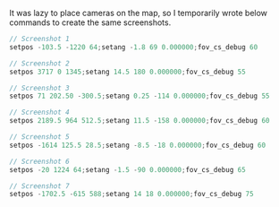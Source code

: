 It was lazy to place cameras on the map, so I temporarily wrote below commands to create the same screenshots.

```cs
// Screenshot 1
setpos -103.5 -1220 64;setang -1.8 69 0.000000;fov_cs_debug 60

// Screenshot 2
setpos 3717 0 1345;setang 14.5 180 0.000000;fov_cs_debug 55

// Screenshot 3
setpos 71 202.50 -300.5;setang 0.25 -114 0.000000;fov_cs_debug 55

// Screenshot 4
setpos 2189.5 964 512.5;setang 11.5 -158 0.000000;fov_cs_debug 60

// Screenshot 5
setpos -1614 125.5 28.5;setang -8.5 -18 0.000000;fov_cs_debug 60

// Screenshot 6
setpos -20 1224 64;setang -1.5 -90 0.000000;fov_cs_debug 65

// Screenshot 7
setpos -1702.5 -615 588;setang 14 18 0.000000;fov_cs_debug 75
```